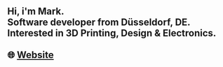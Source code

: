 ## Hi, i'm Mark.<br> Software developer from Düsseldorf, DE. Interested in 3D Printing, Design & Electronics.<br><br>🌐 [Website](https://markhaehnel.de)
